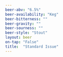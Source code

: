 ```yaml
---
beer-abv: "6.5%"
beer-availability: "Keg"
beer-bitterness: ""
beer-gravity: ""
beer-sourness: ""
beer-style: "Stout"
layout: beer
on-tap: "False"
title:  "Standard Issue"
---
```

